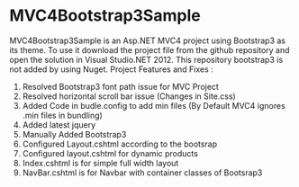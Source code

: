 MVC4Bootstrap3Sample
====================
MVC4Bootstrap3Sample is an Asp.NET MVC4 project using Bootstrap3 as its theme. 
To use it download the project file from the github repository and open the solution in Visual Studio.NET 2012. 
This repository bootstrap3 is not added by using Nuget. 
Project Features and Fixes :

1. Resolved Bootstrap3 font path issue for MVC Project
2. Resolved horizontal scroll bar issue (Changes in Site.css)
3. Added Code in budle.config to add min files (By Default MVC4 ignores .min files in bundling)
4. Added latest jquery
5. Manually Added Bootstrap3
6. Configured Layout.cshtml according to the bootsrap
7. Configured layout.cshtml for dynamic products
8. Index.cshtml is for simple full width layout
9. NavBar.cshtml is for Navbar with container classes of Bootsrap3
